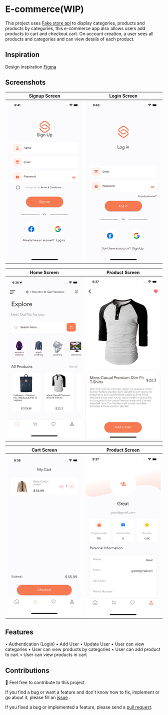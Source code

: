 # E-commerce(WIP)

This project uses [Fake store api](https://fakestoreapi.com) to display categories, products and products by categories, this e-commerce app also allows users add products to cart and checkout cart.
On account creation, a user sees all products and categories and can view details of each product.


## Inspiration

Design inspiration [Figma](https://www.figma.com/file/xmvA4IeGM0pfmvCOUA6SAa/Clothing-E-Commerce-App?node-id=33%3A570)

## Screenshots

| Signup Screen | Login Screen | 
|    :---:     |     :---:      |  
| <img src="screenshots/signUpScreen.png" width="500">   | <img src="screenshots/loginScreen.png" width="500">   |

| Home Screen | Product Screen | 
|    :---:     |     :---:      |  
| <img src="screenshots/homeScreen.png" width="500">   | <img src="screenshots/productDetail.png" width="500">   |

| Cart Screen | Product Screen | 
|    :---:     |     :---:      |  
| <img src="screenshots/cartScreen.png" width="500">   | <img src="screenshots/profileScreen.png" width="500">   |


## Features

• Authentication (Login)
• Add User
• Update User
• User can view categories
• User can view products by categories
• User can add product to cart
• User can view products in cart


## Contributions

🎉 Feel free to contribute to this project.

If you find a bug or want a feature and don't know how to fix, implement or go about it, please fill an [issue](https://github.com/GreatGodson/ice_app/issues) .

If you fixed a bug or implemented a feature, please send a [pull request](https://github.com/GreatGodson/ice_app/pulls).

